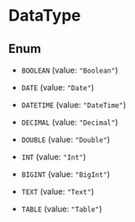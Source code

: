 

# DataType

## Enum


* `BOOLEAN` (value: `"Boolean"`)

* `DATE` (value: `"Date"`)

* `DATETIME` (value: `"DateTime"`)

* `DECIMAL` (value: `"Decimal"`)

* `DOUBLE` (value: `"Double"`)

* `INT` (value: `"Int"`)

* `BIGINT` (value: `"BigInt"`)

* `TEXT` (value: `"Text"`)

* `TABLE` (value: `"Table"`)



